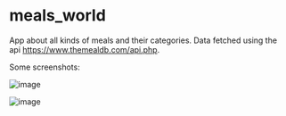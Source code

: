 # meals_world

App about all kinds of meals and their categories. Data fetched using the api https://www.themealdb.com/api.php.

Some screenshots:

![image](https://github.com/hydev777/meals_world/assets/84458390/56ad7bee-2d8c-469d-a99b-0df6e60442e8)

![image](https://github.com/hydev777/meals_world/assets/84458390/2a39802a-bce2-44c6-9069-69e1b1d02eab)

